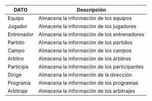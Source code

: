 
| DATO     | Descripción                                |
|------------|--------------------------------------------|
| Equipo     | Almacena la información de los equipos      |
| Jugador    | Almacena la información de los jugadores    |
| Entrenador | Almacena la información de los entrenadores |
| Partido    | Almacena la información de los partidos     |
| Campo      | Almacena la información de los campos       |
| Arbitro    | Almacena la información de los árbitros      |
| Participa  | Almacena la información de los participantes|
| Dirige     | Almacena la información de la dirección     |
| Programa   | Almacena la información de los programas    |
| Arbitraje  | Almacena la información de los arbitrajes   |
